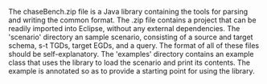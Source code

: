 The chaseBench.zip file is a Java library containing the tools for parsing and
writing the common format. The .zip file contains a project that can be readily
imported into Eclipse, without any external dependencies. The 'scenario'
directory an sample scenario, consisting of a source and target schema, s-t
TGDs, target EGDs, and a query. The format of all of these files should be
self-explanatory. The 'examples' directory contains an example class that uses
the library to load the scenario and print its contents. The example is
annotated so as to provide a starting point for using the library.
